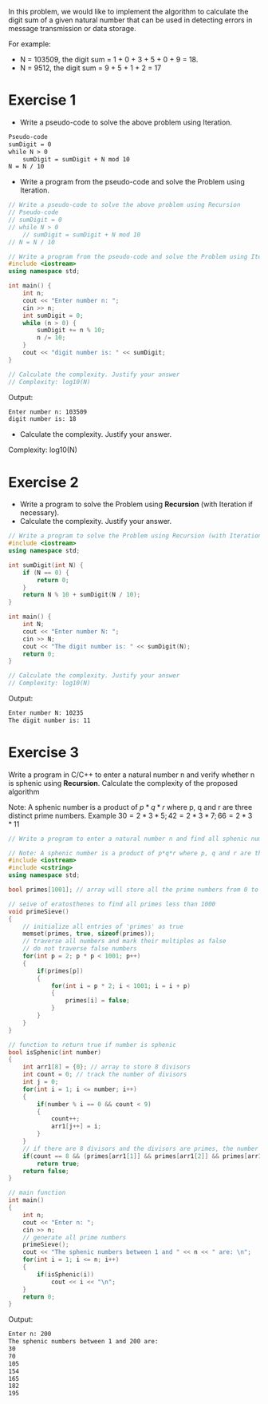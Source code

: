 In this problem, we would like to implement the algorithm to calculate the digit sum of a given natural number that can be used in detecting errors in message transmission or data storage.

For example:

- N = 103509, the digit sum = 1 + 0 + 3 + 5 + 0 + 9 = 18.
- N = 9512, the digit sum = 9 + 5 + 1 + 2 = 17

# Exercise 1
- Write a pseudo-code to solve the above problem using Iteration.
```txt
Pseudo-code
sumDigit = 0
while N > 0
    sumDigit = sumDigit + N mod 10
N = N / 10
```
- Write a program from the pseudo-code and solve the Problem using Iteration.
```cpp
// Write a pseudo-code to solve the above problem using Recursion
// Pseudo-code
// sumDigit = 0
// while N > 0
    // sumDigit = sumDigit + N mod 10
// N = N / 10

// Write a program from the pseudo-code and solve the Problem using Iteration.
#include <iostream>
using namespace std;

int main() {
    int n;
    cout << "Enter number n: ";
    cin >> n;
    int sumDigit = 0;
    while (n > 0) {
        sumDigit += n % 10;
        n /= 10;
    }
    cout << "digit number is: " << sumDigit;
}

// Calculate the complexity. Justify your answer
// Complexity: log10(N)
```
Output:
```txt
Enter number n: 103509
digit number is: 18
```
- Calculate the complexity. Justify your answer.

Complexity: log10(N)

# Exercise 2
- Write a program to solve the Problem using **Recursion** (with Iteration if necessary).
- Calculate the complexity. Justify your answer.
```cpp
// Write a program to solve the Problem using Recursion (with Iteration if necessary).
#include <iostream>
using namespace std;

int sumDigit(int N) {
    if (N == 0) {
        return 0;
    }
    return N % 10 + sumDigit(N / 10);
}

int main() {
    int N;
    cout << "Enter number N: ";
    cin >> N;
    cout << "The digit number is: " << sumDigit(N);
    return 0;
}

// Calculate the complexity. Justify your answer
// Complexity: log10(N)
```
Output:
```txt
Enter number N: 10235
The digit number is: 11
```

# Exercise 3
Write a program in C/C++ to enter a natural number n and verify whether n is sphenic using **Recursion**. Calculate the complexity of the proposed algorithm

Note: A sphenic number is a product of $p*q*r$ where p, q and r are three distinct prime numbers. Example $30 = 2*3*5; 42 = 2*3*7; 66 = 2*3*11$
```cpp
// Write a program to enter a natural number n and find all sphenic numbers from 1 to N using Recursion (combined with iteration if necessary)

// Note: A sphenic number is a product of p*q*r where p, q and r are three distinct prime numbers. Example 30 = 2*3*5; 42 = 2*3*7; 66 = 2*3*11
#include <iostream>
#include <cstring>
using namespace std;

bool primes[1001]; // array will store all the prime numbers from 0 to 1000. Primes will be marked as true

// seive of eratosthenes to find all primes less than 1000
void primeSieve()
{
    // initialize all entries of 'primes' as true
    memset(primes, true, sizeof(primes));
    // traverse all numbers and mark their multiples as false
    // do not traverse false numbers
    for(int p = 2; p * p < 1001; p++)
    {
        if(primes[p])
        {
            for(int i = p * 2; i < 1001; i = i + p)
            {
                primes[i] = false;
            }
        }
    }
}

// function to return true if number is sphenic
bool isSphenic(int number)
{
    int arr1[8] = {0}; // array to store 8 divisors
    int count = 0; // track the number of divisors
    int j = 0;
    for(int i = 1; i <= number; i++)
    {
        if(number % i == 0 && count < 9)
        {
            count++;
            arr1[j++] = i;
        }
    }
    // if there are 8 divisors and the divisors are primes, the number is sphenic
    if(count == 8 && (primes[arr1[1]] && primes[arr1[2]] && primes[arr1[3]]))
        return true;
    return false;
}

// main function
int main()
{
    int n;
    cout << "Enter n: ";
    cin >> n;
    // generate all prime numbers
    primeSieve();
    cout << "The sphenic numbers between 1 and " << n << " are: \n";
    for(int i = 1; i <= n; i++)
    {
        if(isSphenic(i))
            cout << i << "\n";
    }
    return 0;
}
```
Output:
```txt
Enter n: 200
The sphenic numbers between 1 and 200 are:
30
70
105
154
165
182
195
```